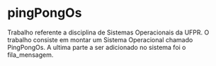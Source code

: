 # pingPongOs
Trabalho referente a disciplina de Sistemas Operacionais da UFPR. 
O trabalho consiste em montar um Sistema Operacional chamado PingPongOs. 
A ultima parte a ser adicionado no sistema foi o fila_mensagem. 
